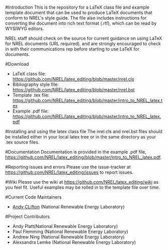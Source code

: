 #Introduction
This is the repository for a LaTeX class file and example template document that can be used to produce LaTeX documents that conform to NREL's style guide. The file also includes instructions for converting the document into rich text format (.rtf), which can be read by WYSIWYG editors.

NREL staff should check on the source for current guidance on using LaTeX for NREL documents (URL required), and are strongly encouraged to check in with their communications rep before starting to use LaTeX for documents.

#Download
* LaTeX class file: https://github.com/NREL/latex_editing/blob/master/nrel.cls
* Bibliography style file: https://github.com/NREL/latex_editing/blob/master/nrel.bst
* Template .tex file: https://github.com/NREL/latex_editing/blob/master/intro_to_NREL_latex.tex
* Example .pdf file: https://github.com/NREL/latex_editing/blob/master/intro_to_NREL_latex.pdf

#Installing and using the latex class file
The nrel.cls and nrel.bst files should be installed either in your local latex tree or in the same directory as your .tex source files.

#Documentation
Documentation is provided in the example .pdf file, https://github.com/NREL/latex_editing/blob/master/intro_to_NREL_latex.pdf.

#Reporting issues and errors
Please use the issue-tracker at https://github.com/NREL/latex_editing/issues to report issues.

#Wiki
Please use the wiki at https://github.com/NREL/latex_editing/wiki as you feel fit. Useful examples may be rolled in to the template file over time.

#Current Code Maintainers
* [Andy CLifton](mailto:andrew.clifton@nrel.gov) (National Renewable Energy Laboratory)

#Project Contributors
* Andy Platt(National Renewable Energy Laboratory)
* Paul Flemming (National Renewable Energy Laboratory)
* Andrew Ning (National Renewable Energy Laboratory)
* Alexsandra Lemke (National Renewable Energy Laboratory)
